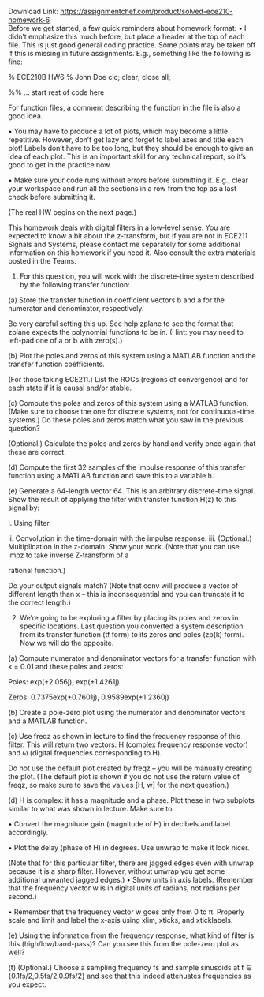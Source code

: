Download Link: https://assignmentchef.com/product/solved-ece210-homework-6
<br>
Before we get started, a few quick reminders about homework format: • I didn’t emphasize this much before, but place a header at the top of each file. This is just good general coding practice. Some points may be taken off if this is missing in future assignments. E.g., something like the following is fine:

% ECE210B HW6 % John Doe clc; clear; close all;

%% … start rest of code here

For function files, a comment describing the function in the file is also a good idea.

•   You may have to produce a lot of plots, which may become a little repetitive. However, don’t get lazy and forget to label axes and title each plot! Labels don’t have to be too long, but they should be enough to give an idea of each plot. This is an important skill for any technical report, so it’s good to get in the practice now.

•   Make sure your code runs without errors before submitting it. E.g., clear your workspace and run all the sections in a row from the top as a last check before submitting it.

(The real HW begins on the next page.)

This homework deals with digital filters in a low-level sense. You are expected to know a bit about the z-transform, but if you are not in ECE211 Signals and Systems, please contact me separately for some additional information on this homework if you need it. Also consult the extra materials posted in the Teams.

1.    For this question, you will work with the discrete-time system described by the following transfer function:

(a)    Store the transfer function in coefficient vectors b and a for the numerator and denominator, respectively.

Be very careful setting this up. See help zplane to see the format that zplane expects the polynomial functions to be in. (Hint: you may need to left-pad one of a or b with zero(s).)

(b)    Plot the poles and zeros of this system using a MATLAB function and the transfer function coefficients.

(For those taking ECE211.) List the ROCs (regions of convergence) and for each state if it is causal and/or stable.

(c)    Compute the poles and zeros of this system using a MATLAB function. (Make sure to choose the one for discrete systems, not for continuous-time systems.) Do these poles and zeros match what you saw in the previous question?

(Optional.) Calculate the poles and zeros by hand and verify once again that these are correct.

(d)   Compute the first 32 samples of the impulse response of this transfer function using a MATLAB function and save this to a variable h.

(e)    Generate a 64-length vector  64. This is an arbitrary discrete-time signal. Show the result of applying the filter with transfer function H(z) to this signal by:

i.         Using filter.

ii.       Convolution in the time-domain with the impulse response. iii. (Optional.) Multiplication in the z-domain. Show your work. (Note that you can use impz to take inverse Z-transform of a

rational function.)

Do your output signals match? (Note that conv will produce a vector of different length than x – this is inconsequential and you can truncate it to the correct length.)

2.    We’re going to be exploring a filter by placing its poles and zeros in specific locations. Last question you converted a system description from its transfer function (tf form) to its zeros and poles (zp(k) form). Now we will do the opposite.

(a)    Compute numerator and denominator vectors for a transfer function with k = 0.01 and these poles and zeros:

Poles: exp(±2.056j), exp(±1.4261j)

Zeros: 0.7375exp(±0.7601j), 0.9589exp(±1.2360j)

(b)    Create a pole-zero plot using the numerator and denominator vectors and a MATLAB function.

(c)    Use freqz as shown in lecture to find the frequency response of this filter. This will return two vectors: H (complex frequency response vector) and ω (digital frequencies corresponding to H).

Do not use the default plot created by freqz – you will be manually creating the plot. (The default plot is shown if you do not use the return value of freqz, so make sure to save the values [H, w] for the next question.)

(d)   H is complex: it has a magnitude and a phase. Plot these in two subplots similar to what was shown in lecture. Make sure to:

•   Convert the magnitude gain (magnitude of H) in decibels and label accordingly.

•   Plot the delay (phase of H) in degrees. Use unwrap to make it look nicer.

(Note that for this particular filter, there are jagged edges even with unwrap because it is a sharp filter. However, without unwrap you get some additional unwanted jagged edges.) • Show units in axis labels. (Remember that the frequency vector w is in digital units of radians, not radians per second.)

•   Remember that the frequency vector w goes only from 0 to π. Properly scale and limit and label the x-axis using xlim, xticks, and xticklabels.

(e)    Using the information from the frequency response, what kind of filter is this (high/low/band-pass)? Can you see this from the pole-zero plot as well?

(f)     (Optional.) Choose a sampling frequency fs and sample sinusoids at f ∈ {0.1fs/2,0.5fs/2,0.9fs/2} and see that this indeed attenuates frequencies as you expect.